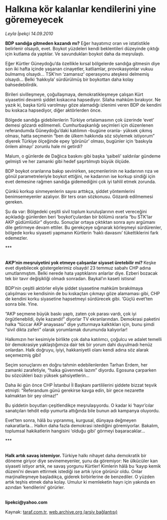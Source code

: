 # Halkına kör kalanlar kendilerini yine göremeyecek

*Leyla İpekçi 14.09.2010*

<div class="yazi"><p><b>BDP sandığa gitmeden kazandı mı?</b> Eğer hayatımız oran ve istatistikle belirlenir olsaydı, evet. Boykot yüzdeleri kendi beklentileri düzeyinde çıktığı için kutlama da yaptılar. Ve savundukları boykot daha da meşrulaştı. </p>
<p>Eğer Kürtler Güneydoğu’da özellikle kırsal bölgelerde sandığa gitmesin diye son iki hafta içinde yaşanan cinayetler, katliamlar, provokasyonlar vukuu bulmamış olsaydı... TSK’nın ‘zamansız’ operasyonu ateşkesi delmemiş olsaydı... Belki ‘hakkıyla’ sürdürülmüş bir boykottan daha kolay bahsedebilirdik. </p>
<p>Birileri sivilleşmeye, çoğullaşmaya, demokratikleşmeye çalışan Kürt siyasetini devamlı şiddet kıskacına hapsediyor. Silaha mahkûm bırakıyor. Ne yazık ki, başka türlü varolmayı göze alamadığı izlenimi veren BDP de kendini bu kıskaca hapsediyor, diğer aktörlerden önce. </p>
<p>Bölgede sandığa gidebilenlerin Türkiye ortalamasının çok üzerinde ‘evet’ demesi gözardı edilmemeli. Cumhurbaşkanlığı seçimleri için düzenlenen referandumda Güneydoğu’daki katılımın –bugüne oranla- yüksek çıkmış olması, hatta seçmenin “ben de ülkem hakkında söz söylemek istiyorum” diyerek Türkiye ölçeğinde epey ‘görünür’ olması, bugünler için ‘baskıyla önlem almayı’ zorunlu hale mi getirdi? </p>
<p>Malum, o günlerde de Dağlıca baskını gibi başka ‘şaibeli’ saldırılar gündeme gelmişti ve her zamanki gibi hedef şaşırtılmıştı büyük ölçüde.</p>
<p>BDP boykot oranlarına bakıp sevinirken, seçmenlerinin ne kadarının rıza ve gönül parametreleriyle boykot ettiğini, ne kadarının ise korkup sindiği için evet demesine rağmen sandığa gidemediğini çok iyi tahlil etmek zorunda. </p>
<p>Çünkü korkup sinmeyenlerin sayısı arttıkça, şiddet yöntemlerini benimsemeyenler azalıyor. Bir ters oran sözkonusu. Gözardı edilmemesi gereken.</p>
<p>Şu da var: Bölgedeki çeşitli sivil toplum kuruluşlarının evet vereceğini açıkladığı günlerden beri ‘boykot’çulardan bir bölümü ısrarla “bu STK’lar AKP güdümlüdür” diyordu. Sonuçlar ortaya çıktıktan sonra aynı argümanı dile getirmeye devam ettiler. Bu gerekçeye sığınarak körleşmeyi sürdürenler, bölgede korku siyaseti yapmanın Kürtlerin ‘haklı davasını’ tükettiklerini fark edemezler. </p>
<p>***</p>
<p><b><br/>AKP’nin meşruiyetini yok etmeye çalışanlar siyaset üretebilir mi? </b>Keşke evet diyebilecek göstergelerimiz olsaydı! 23 temmuz sabahı CHP adına umutlanmıştım. Belki nerede hata yaptıklarını anlarlar diye. Ezberi bozacak tek bir tavır değişikliği olmadı sonradan. Baykal’ın kaseti istisna! </p>
<p>BDP’nin çeşitli aktörler eliyle şiddet siyasetine mahkûm bırakılmaya çalışılması ve kendisinin de bu kıskaçtan çıkmayı göze alamaması gibi, CHP de kendini korku siyasetine hapsetmeyi sürdürecek gibi. ‘Güçlü evet’ten sonra bile. Yine. </p>
<p>“AKP seçmene büyük baskı yaptı, zaten çok parası vardı, çok iyi örgütlenebildi, öyle kazandı!” diyorlar TV ekranlarından. Demokrasi paketini halka “tüccar AKP anayasası” diye yutturmaya kalktıkları için, bunu şimdi “sivil dikta zaferi” olarak yorumlamak durumunda kalıyorlar!</p>
<p>Halkımızın her kesimiyle birlikte çok daha katılımcı, çoğulcu ve adalet temelli bir demokrasiye yaklaştığımıza dair tek bir yorum dahi duyulmadı henüz onlardan. Halk doğruyu, iyiyi, hakkaniyetli olanı kendi adına söz alarak seçemezmiş gibi! </p>
<p>Seçim sonuçlarını en doğru tahmin edebilenlerden Tarhan Erdem, her zamanki zarafetiyle, “halka güvenmek lazım” diyordu. Egosuna çarparken bu sözcükleri bazı yüksek şahsiyetlerin...</p>
<p>Daha iki gün önce CHP İstanbul İl Başkanı partililerini şiddete bizzat teşvik etmişti: “Referandum günü gerekirse kavga edin, bir gece nezarette kalmaktan bir şey olmaz!” </p>
<p>Bu şiddetin boyutları çeşitlendikçe meşrulaşıyordu. O kadar ki ‘hayır’cılar sanatçıları tehdit edip yumurta attığında bile bunun adı kampanya oluyordu. </p>
<p>Evet’ten sonra, hâlâ bu yıpranmış, kurgusal, dünyaya değmeyen nakaratlarla... Halkın daha fazla demokrasi istediğini göremiyorlar. Bakalım, toplumsal hakikatlerin hangisini ‘olduğu gibi’ görmeyi başaracaklar...</p>
<p>***</p>
<p><b><br/>Halk artık savaş istemiyor. </b>Türkiye halkı nihayet daha demokratik bir döneme giriyor diye sevinemeyenler, şunu da göremiyor: Ne ülkücüler kan siyaseti istiyor artık, ne savaş yorgunu Kürtler! Kimlerin hâlâ bu ‘kayıp kemik düzeni’ni devam ettirmek istediği ise artık iyice görünür oldu. Onlar marjinalleşmeye başladıkça, giderek birbirlerine de benzediler. O yüzden artık teşhis etmek daha kolay. Umulur ki memleketin hayrı için yakında en azından ‘kendilerini’ görürler.</p>
<p><b><br/>lipekci@yahoo.com</b></p></div>

Kaynak: [taraf.com.tr](http://www.taraf.com.tr:80/leyla-ipekci/makale-halkina-kor-kalanlar-kendilerini-yine-goremeyecek.htm), [web.archive.org (arşiv bağlantısı)](http://web.archive.org/web/20100916175711/http://www.taraf.com.tr:80/leyla-ipekci/makale-halkina-kor-kalanlar-kendilerini-yine-goremeyecek.htm)
